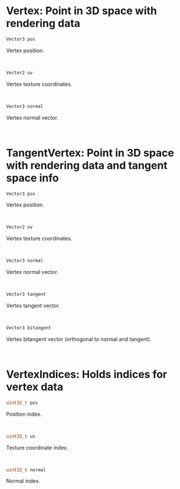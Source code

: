 # Vertex: Point in 3D space with rendering data

```cpp
Vector3 pos
```

Vertex position.

<br>

```cpp
Vector2 uv
```

Vertex texture coordinates.

<br>

```cpp
Vector3 normal
```

Vertex normal vector.

<br>

# TangentVertex: Point in 3D space with rendering data and tangent space info

```cpp
Vector3 pos
```

Vertex position.

<br>

```cpp
Vector2 uv
```

Vertex texture coordinates.

<br>

```cpp
Vector3 normal
```

Vertex normal vector.

<br>

```cpp
Vector3 tangent
```

Vertex tangent vector.

<br>

```cpp
Vector3 bitangent
```

Vertex bitangent vector (orthogonal to normal and tangent).

<br>

# VertexIndices: Holds indices for vertex data

```cpp
uint32_t pos
```

Position index.

<br>

```cpp
uint32_t uv
```

Texture coordinate index.

<br>

```cpp
uint32_t normal
```

Normal index.

<br>

